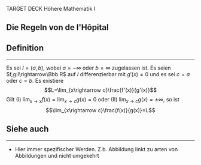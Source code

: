 
TARGET DECK
Höhere Mathematik I

Die Regeln von de l'Hôpital
--
## Definition
***
Es sei $I=(a,b)$, wobei $a=-\infty$ oder $b=\infty$ zugelassen ist. Es seien $f,g:I\rightarrow\Bbb R$ auf $I$ differenzierbar mit $g'(x)\not=0$ und es sei $c=a$ oder $c=b$. Es existiere $$L=\lim_{x\rightarrow c}\frac{f'(x)}{g'(x)}$$ Gilt (I) $\lim_{x\rightarrow x}f(x)=\lim_{x\rightarrow c}g(x)=0$ oder (II) $\lim_{x\rightarrow c}g(x)=\pm\infty$, so ist $$\lim_{x\rightarrow c}\frac{f(x)}{g(x)}=L$$
## Siehe auch
***
* Hier immer spezifischer Werden. Z.b. Abbildung linkt zu arten von Abbildungen und nicht umgekehrt